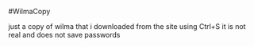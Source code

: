 #WilmaCopy

just a copy of wilma that i downloaded from the site using Ctrl+S
it is not real and does not save passwords
